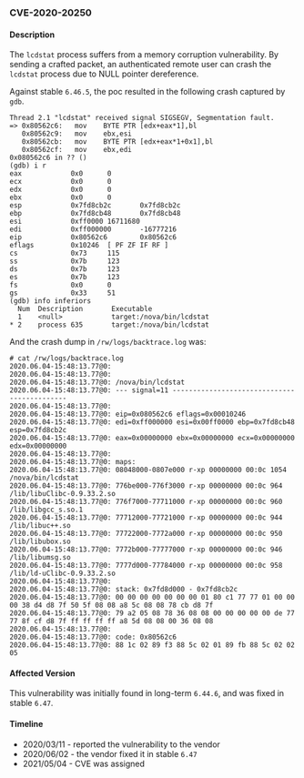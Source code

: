 ### CVE-2020-20250

#### Description

The `lcdstat` process suffers from a memory corruption vulnerability. By sending a crafted packet, an authenticated remote user can crash the `lcdstat` process due to NULL pointer dereference.

Against stable `6.46.5`, the poc resulted in the following crash captured by `gdb`.

```shell
Thread 2.1 "lcdstat" received signal SIGSEGV, Segmentation fault.
=> 0x80562c6:   mov    BYTE PTR [edx+eax*1],bl                   
   0x80562c9:   mov    ebx,esi                                   
   0x80562cb:   mov    BYTE PTR [edx+eax*1+0x1],bl               
   0x80562cf:   mov    ebx,edi                                   
0x080562c6 in ?? ()                                              
(gdb) i r                                                        
eax            0x0      0                                        
ecx            0x0      0                                        
edx            0x0      0                                        
ebx            0x0      0                                        
esp            0x7fd8cb2c       0x7fd8cb2c                       
ebp            0x7fd8cb48       0x7fd8cb48                       
esi            0xff0000 16711680                                 
edi            0xff000000       -16777216                        
eip            0x80562c6        0x80562c6                        
eflags         0x10246  [ PF ZF IF RF ]                          
cs             0x73     115                                      
ss             0x7b     123                                      
ds             0x7b     123                                      
es             0x7b     123                                      
fs             0x0      0                                        
gs             0x33     51                                       
(gdb) info inferiors                                             
  Num  Description       Executable                              
  1    <null>            target:/nova/bin/lcdstat                
* 2    process 635       target:/nova/bin/lcdstat                
```

And the crash dump in `/rw/logs/backtrace.log` was:

```shell
# cat /rw/logs/backtrace.log 
2020.06.04-15:48:13.77@0: 
2020.06.04-15:48:13.77@0: 
2020.06.04-15:48:13.77@0: /nova/bin/lcdstat
2020.06.04-15:48:13.77@0: --- signal=11 --------------------------------------------
2020.06.04-15:48:13.77@0: 
2020.06.04-15:48:13.77@0: eip=0x080562c6 eflags=0x00010246
2020.06.04-15:48:13.77@0: edi=0xff000000 esi=0x00ff0000 ebp=0x7fd8cb48 esp=0x7fd8cb2c
2020.06.04-15:48:13.77@0: eax=0x00000000 ebx=0x00000000 ecx=0x00000000 edx=0x00000000
2020.06.04-15:48:13.77@0: 
2020.06.04-15:48:13.77@0: maps:
2020.06.04-15:48:13.77@0: 08048000-0807e000 r-xp 00000000 00:0c 1054       /nova/bin/lcdstat
2020.06.04-15:48:13.77@0: 776be000-776f3000 r-xp 00000000 00:0c 964        /lib/libuClibc-0.9.33.2.so
2020.06.04-15:48:13.77@0: 776f7000-77711000 r-xp 00000000 00:0c 960        /lib/libgcc_s.so.1
2020.06.04-15:48:13.77@0: 77712000-77721000 r-xp 00000000 00:0c 944        /lib/libuc++.so
2020.06.04-15:48:13.77@0: 77722000-7772a000 r-xp 00000000 00:0c 950        /lib/libubox.so
2020.06.04-15:48:13.77@0: 7772b000-77777000 r-xp 00000000 00:0c 946        /lib/libumsg.so
2020.06.04-15:48:13.77@0: 7777d000-77784000 r-xp 00000000 00:0c 958        /lib/ld-uClibc-0.9.33.2.so
2020.06.04-15:48:13.77@0: 
2020.06.04-15:48:13.77@0: stack: 0x7fd8d000 - 0x7fd8cb2c 
2020.06.04-15:48:13.77@0: 00 00 00 00 00 00 00 01 80 c1 77 77 01 00 00 00 38 d4 d8 7f 50 5f 08 08 a8 5c 08 08 78 cb d8 7f 
2020.06.04-15:48:13.77@0: 79 a2 05 08 78 36 08 08 00 00 00 00 00 de 77 77 8f cf d8 7f ff ff ff ff a8 5d 08 08 00 36 08 08 
2020.06.04-15:48:13.77@0: 
2020.06.04-15:48:13.77@0: code: 0x80562c6
2020.06.04-15:48:13.77@0: 88 1c 02 89 f3 88 5c 02 01 89 fb 88 5c 02 02 05 
```

#### Affected Version

This vulnerability was initially found in long-term  `6.44.6`, and was fixed in stable `6.47`.

#### Timeline

+ 2020/03/11 - reported the vulnerability to the vendor
+ 2020/06/02 - the vendor fixed it in stable `6.47`
+ 2021/05/04 - CVE was assigned
